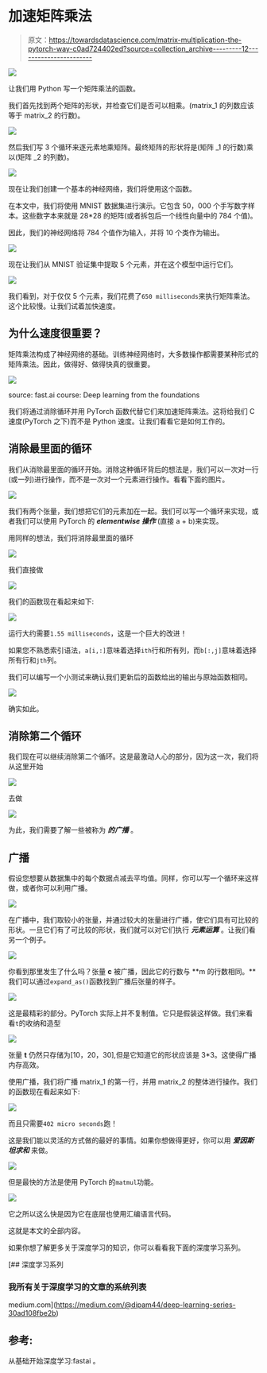 # 加速矩阵乘法

> 原文：<https://towardsdatascience.com/matrix-multiplication-the-pytorch-way-c0ad724402ed?source=collection_archive---------12----------------------->

![](img/c8c832fe01f8f2a28d381639117d476a.png)

让我们用 Python 写一个矩阵乘法的函数。

我们首先找到两个矩阵的形状，并检查它们是否可以相乘。(matrix_1 的列数应该等于 matrix_2 的行数)。

![](img/e1ff431316b2490345156829df7f3e3a.png)

然后我们写 3 个循环来逐元素地乘矩阵。最终矩阵的形状将是(矩阵 _1 的行数)乘以(矩阵 _2 的列数)。

![](img/c842ff62a5d5771f4005a4dd15b2be63.png)

现在让我们创建一个基本的神经网络，我们将使用这个函数。

在本文中，我们将使用 MNIST 数据集进行演示。它包含 50，000 个手写数字样本。这些数字本来就是 28*28 的矩阵(或者拆包后一个线性向量中的 784 个值)。

因此，我们的神经网络将 784 个值作为输入，并将 10 个类作为输出。

![](img/1d4a574c84ab4843b83d585da7cbc6c2.png)

现在让我们从 MNIST 验证集中提取 5 个元素，并在这个模型中运行它们。

![](img/bc8e9e9ae368db9171fc3328e1bdea71.png)

我们看到，对于仅仅 5 个元素，我们花费了`650 milliseconds`来执行矩阵乘法。这个比较慢。让我们试着加快速度。

## 为什么速度很重要？

矩阵乘法构成了神经网络的基础。训练神经网络时，大多数操作都需要某种形式的矩阵乘法。因此，做得好、做得快真的很重要。

![](img/d2ee17df001ee4e0b988492d4ff19742.png)

source: fast.ai course: Deep learning from the foundations

我们将通过消除循环并用 PyTorch 函数代替它们来加速矩阵乘法。这将给我们 C 速度(PyTorch 之下)而不是 Python 速度。让我们看看它是如何工作的。

## 消除最里面的循环

我们从消除最里面的循环开始。消除这种循环背后的想法是，我们可以一次对一行(或一列)进行操作，而不是一次对一个元素进行操作。看看下面的图片。

![](img/d8ab11df2559be2a3ad90eaae0ab839b.png)

我们有两个张量，我们想把它们的元素加在一起。我们可以写一个循环来实现，或者我们可以使用 PyTorch 的 ***elementwise 操作*** (直接 a + b)来实现。

用同样的想法，我们将消除最里面的循环

![](img/7c77d9597034b48a45874294f31e55c8.png)

我们直接做

![](img/31e0e0dacc45a33aa96bbe4410d175b4.png)

我们的函数现在看起来如下:

![](img/afa2f9cbcfd71d15d145fc85830bf6e6.png)

运行大约需要`1.55 milliseconds`，这是一个巨大的改进！

如果您不熟悉索引语法，`a[i,:]`意味着选择`ith`行和所有列，而`b[:,j]`意味着选择所有行和`jth`列。

我们可以编写一个小测试来确认我们更新后的函数给出的输出与原始函数相同。

![](img/eacc7c4a5b266d0f5488506614cd6f49.png)

确实如此。

## 消除第二个循环

我们现在可以继续消除第二个循环。这是最激动人心的部分，因为这一次，我们将从这里开始

![](img/31e0e0dacc45a33aa96bbe4410d175b4.png)

去做

![](img/a1b599c284bd689d0f37453adff5f50f.png)

为此，我们需要了解一些被称为 ***的广播*** 。

## 广播

假设您想要从数据集中的每个数据点减去平均值。同样，你可以写一个循环来这样做，或者你可以利用广播。

![](img/c497db8be26be32b3df4abd8241d9228.png)

在广播中，我们取较小的张量，并通过较大的张量进行广播，使它们具有可比较的形状。一旦它们有了可比较的形状，我们就可以对它们执行 ***元素运算*** 。让我们看另一个例子。

![](img/5ced5904a47704ac3320cc40a123655b.png)

你看到那里发生了什么吗？张量 **c** 被广播，因此它的行数与 **m 的行数相同。**我们可以通过`expand_as()`函数找到广播后张量的样子。

![](img/b8216a20f742b3025f9b4bd122fb140a.png)

这是最精彩的部分。PyTorch 实际上并不复制值。它只是假装这样做。我们来看看`t`的收纳和造型

![](img/b10de408c5594a37f5120adc48c865ad.png)

张量 **t** 仍然只存储为[10，20，30],但是它知道它的形状应该是 3*3。这使得广播内存高效。

使用广播，我们将广播 matrix_1 的第一行，并用 matrix_2 的整体进行操作。我们的函数现在看起来如下:

![](img/560ac733aee10cab27edfb0b6fda192d.png)

而且只需要`402 micro seconds`跑！

这是我们能以灵活的方式做的最好的事情。如果你想做得更好，你可以用 ***爱因斯坦求和*** 来做。

![](img/599d8ede34aa0a4320f165cba8792fd8.png)

但是最快的方法是使用 PyTorch 的`matmul`功能。

![](img/29ac540d0f3cca993858c5d27540abbf.png)

它之所以这么快是因为它在底层也使用汇编语言代码。

这就是本文的全部内容。

如果你想了解更多关于深度学习的知识，你可以看看我下面的深度学习系列。

[](https://medium.com/@dipam44/deep-learning-series-30ad108fbe2b) [## 深度学习系列

### 我所有关于深度学习的文章的系统列表

medium.com](https://medium.com/@dipam44/deep-learning-series-30ad108fbe2b) 

## **参考**:

从基础开始深度学习:fastai 。